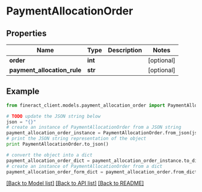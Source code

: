 # PaymentAllocationOrder


## Properties

Name | Type | Description | Notes
------------ | ------------- | ------------- | -------------
**order** | **int** |  | [optional] 
**payment_allocation_rule** | **str** |  | [optional] 

## Example

```python
from fineract_client.models.payment_allocation_order import PaymentAllocationOrder

# TODO update the JSON string below
json = "{}"
# create an instance of PaymentAllocationOrder from a JSON string
payment_allocation_order_instance = PaymentAllocationOrder.from_json(json)
# print the JSON string representation of the object
print PaymentAllocationOrder.to_json()

# convert the object into a dict
payment_allocation_order_dict = payment_allocation_order_instance.to_dict()
# create an instance of PaymentAllocationOrder from a dict
payment_allocation_order_form_dict = payment_allocation_order.from_dict(payment_allocation_order_dict)
```
[[Back to Model list]](../README.md#documentation-for-models) [[Back to API list]](../README.md#documentation-for-api-endpoints) [[Back to README]](../README.md)


